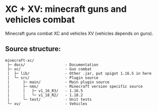 # XC + XV: minecraft guns and vehicles combat

Minecraft guns combat XC and vehicles XV (vehicles depends on guns).

## Source structure:
```
minecraft-xc/
 ├─ docs/                  - Documentation
 ├─ xc/                    - Gun combat
 |  ├─ lib/                - Other .jar, put spigot 1.16.5 in here
 |  └─ src/                - Plugin source
 |      ├─ main/           - Main plugin source
 |      ├─ nms/            - Minecraft version specific source
 |      |   ├─ v1_16_R3/   - 1.16.5
 |      |   └─ v1_18_R2/   - 1.18.2
 |      └─ test/           - Unit tests
 └─ xv/                    - Vehicles
```
